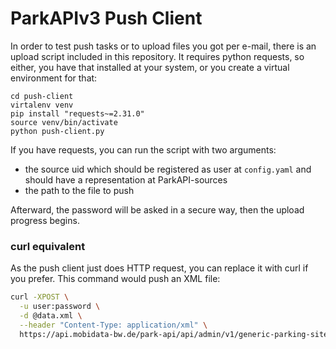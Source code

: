 # ParkAPIv3 Push Client

In order to test push tasks or to upload files you got per e-mail, there is an upload script included in this
repository. It requires python requests, so either, you have that installed at your system, or you create a virtual 
environment for that:

```
cd push-client
virtalenv venv
pip install "requests~=2.31.0"
source venv/bin/activate
python push-client.py
```

If you have requests, you can run the script with two arguments:
- the source uid which should be registered as user at `config.yaml` and should have a representation at ParkAPI-sources
- the path to the file to push

Afterward, the password will be asked in a secure way, then the upload progress begins.

### curl equivalent

As the push client just does HTTP request, you can replace it with curl if you prefer. This command would push an XML
file:

```bash
curl -XPOST \
  -u user:password \
  -d @data.xml \
  --header "Content-Type: application/xml" \
  https://api.mobidata-bw.de/park-api/api/admin/v1/generic-parking-sites/xml
```
